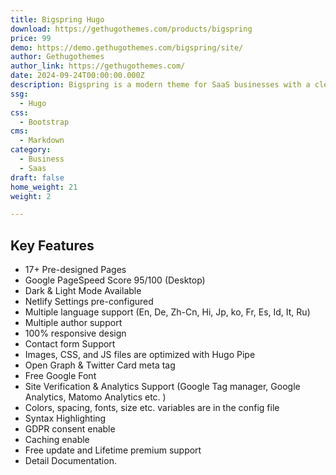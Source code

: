 ```yaml
---
title: Bigspring Hugo
download: https://gethugothemes.com/products/bigspring
price: 99
demo: https://demo.gethugothemes.com/bigspring/site/
author: Gethugothemes
author_link: https://gethugothemes.com/
date: 2024-09-24T00:00:00.000Z
description: Bigspring is a modern theme for SaaS businesses with a clean design, multilingual support, and dark mode. It has 17+ pre-designed pages and is ideal for showcasing products, sharing information, and connecting with customers.
ssg:
  - Hugo
css:
  - Bootstrap
cms:
  - Markdown
category:
  - Business
  - Saas
draft: false
home_weight: 21
weight: 2

---
```


## Key Features

- 17+ Pre-designed Pages
- Google PageSpeed Score 95/100 (Desktop)
- Dark & Light Mode Available
- Netlify Settings pre-configured
- Multiple language support (En, De, Zh-Cn, Hi, Jp, ko, Fr, Es, Id, It, Ru)
- Multiple author support
- 100% responsive design
- Contact form Support
- Images, CSS, and JS files are optimized with Hugo Pipe
- Open Graph & Twitter Card meta tag
- Free Google Font
- Site Verification & Analytics Support (Google Tag manager, Google Analytics, Matomo Analytics etc. )
- Colors, spacing, fonts, size etc. variables are in the config file
- Syntax Highlighting
- GDPR consent enable
- Caching enable
- Free update and Lifetime premium support
- Detail Documentation.
